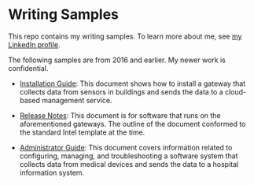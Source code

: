 # Writing Samples

This repo contains my writing samples. To learn more about me, see [my LinkedIn profile](https://www.linkedin.com/in/amyreyes/).

The following samples are from 2016 and earlier. My newer work is confidential. 

- [Installation Guide](pdf/writing-sample-334815-002-intel-bmp-installation-guide.pdf): This document shows how to install a gateway that collects data from sensors in buildings and sends the data to a cloud-based management service.

- [Release Notes](pdf/writing-sample-335025-003-intel-bmp-v1-0-release-notes.pdf): This document is for software that runs on the aforementioned gateways. The outline of the document conformed to the standard Intel template at the time.

- [Administrator Guide](pdf/writing-sample-80015957c-connex-vm-administrator-guide.pdf): This document covers information related to configuring, managing, and troubleshooting a software system that collects data from medical devices and sends the data to a hospital information system.      
